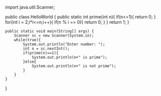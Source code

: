 import java.util.Scanner;

public class HelloWorld {
    public static int prime(int n){
        if(n<=1){
            return 0;
        }
        for(int i = 2;i*i<=n;i++){
            if(n % i == 0){
                return 0;
            }
        }
        return 1;
    }
    
    public static void main(String[] args) {
        Scanner sc = new Scanner(System.in);
        while(true){
            System.out.println("Enter number: ");
            int n = sc.nextInt();
            if(prime(n)==1){
                System.out.println(n+" is prime");
            }else{
                System.out.println(n+" is not prime");
            }
        }
    }
}
